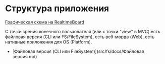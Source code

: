 # Структура приложения

[Графическая схема на RealtimeBoard](https://realtimeboard.com/ru/app/board/o9J_k0p7lt4=/)

С точки зрения конечного пользователя (или с точки "view" в MVC) есть файловая версия (CLI или FS/FileSystem), есть веб-морда (Web), есть нативные приложения для OS (Platform).

  - [Файловая версия (CLI или FileSystem)](src/fs/docs/Файловая версия.md)

<!-- {"date":"2016-09-29T08:24:44.880Z","id":"376c26e0-2dfd-11e7-b44f-f14586a06049","excerpt":"[Графическая схема на..."} -->